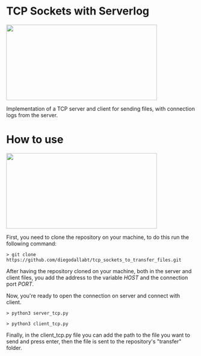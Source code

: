# TCP Sockets with Serverlog
<img src="https://github.com/diegodallabt/tcp_sockets_to_transfer_files/assets/75504417/874cfb7e-e91d-4b47-8029-49f077c5536d" width="400" height="200" />

Implementation of a TCP server and client for sending files, with connection logs from the server.

# How to use
<img src="https://github.com/diegodallabt/tcp_sockets_to_transfer_files/assets/75504417/01e725ff-f3ec-4fa2-8261-9f1cd22492ad" width="400" height="200" />

First, you need to clone the repository on your machine, to do this run the following command:

```> git clone https://github.com/diegodallabt/tcp_sockets_to_transfer_files.git ```

After having the repository cloned on your machine, both in the server and client files, you add the address to the variable *HOST* and the connection port *PORT*.

Now, you're ready to open the connection on server and connect with client.

```> python3 server_tcp.py ```

```> python3 client_tcp.py ```

Finally, in the client_tcp.py file you can add the path to the file you want to send and press enter, then the file is sent to the repository's "transfer" folder.
